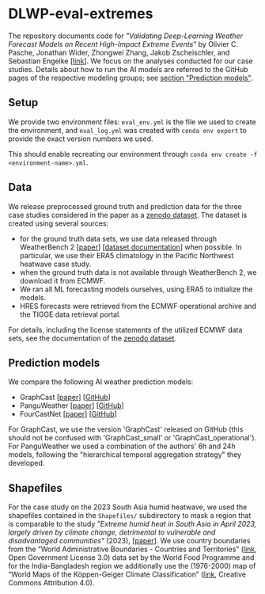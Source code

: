 # DLWP-eval-extremes
The repository documents code for _"Validating Deep-Learning Weather Forecast Models on Recent High-Impact Extreme Events"_ by  Olivier C. Pasche, Jonathan Wider, Zhongwei Zhang, Jakob Zscheischler, and Sebastian Engelke [[link](https://doi.org/10.1175/AIES-D-24-0033.1)]. We focus on the analyses conducted for our case studies.
Details about how to run the AI models are referred to the GitHub pages of the respective modeling groups; see [section "Prediction models"](#prediction-models).

## Setup
We provide two environment files: `eval_env.yml` is the file we used to create the environment, and `eval_log.yml` was created with `conda env export` to provide the exact version numbers we used.

This should enable recreating our environment through `conda env create -f <environment-name>.yml`.

## Data
We release preprocessed ground truth and prediction data for the three case studies considered in the paper as a [zenodo dataset](doi.org/10.5281/zenodo.14358211). The dataset is created using several sources:
- for the ground truth data sets, we use data released through WeatherBench 2 [[paper](https://doi.org/10.1029/2023MS004019)] [[dataset documentation](https://weatherbench2.readthedocs.io/en/latest/data-guide.html)] when possible. In particular, we use their ERA5 climatology in the Pacific Northwest heatwave case study.
- when the ground truth data is not available through WeatherBench 2, we download it from ECMWF.
- We ran all ML forecasting models ourselves, using ERA5 to initialize the models.
- HRES forecasts were retrieved from the ECMWF operational archive and the TIGGE data retrieval portal.

For details, including the license statements of the utilized ECMWF data sets, see the documentation of the [zenodo dataset](doi.org/10.5281/zenodo.14358211).

## Prediction models
We compare the following AI weather prediction models:
- GraphCast [[paper](https://doi.org/10.1126/science.adi2336)] [[GitHub](https://github.com/google-deepmind/graphcast)]
- PanguWeather [[paper](https://doi.org/10.1038/s41586-023-06185-3)] [[GitHub](https://github.com/198808xc/Pangu-Weather)]
- FourCastNet [[paper](https://doi.org/10.48550/arXiv.2202.11214)] [[GitHub](https://github.com/NVlabs/FourCastNet)]

For GraphCast, we use the version 'GraphCast' released on GitHub (this should not be confused with 'GraphCast_small' or 'GraphCast_operational'). For PanguWeather we used a combination of the authors' 6h and 24h models, following the "hierarchical temporal aggregation strategy" they developed.

## Shapefiles
For the case study on the 2023 South Asia humid heatwave, we used the shapefiles contained in the `Shapefiles/` subdirectory to mask a region that is comparable to the study _"Extreme humid heat in South Asia in April 2023, largely driven by climate change, detrimental to vulnerable and disadvantaged communities"_ (2023), [[paper](https://doi.org/10.25561/104092)]. We use country boundaries from the “World Administrative Boundaries - Countries and Territories” ([link](https://public.opendatasoft.com/explore/dataset/world-administrative-boundaries/information/), Open Government License 3.0) data set by the World Food Programme and for the India-Bangladesh region we additionally use the (1976-2000) map of “World Maps of the Köppen-Geiger Climate Classification” ([link](https://datacatalog.worldbank.org/search/dataset/0042325), Creative Commons Attribution 4.0).
